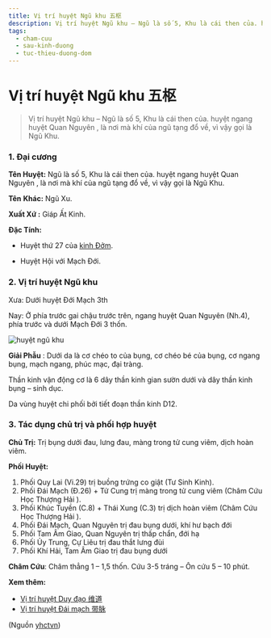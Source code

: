 ```yaml
---
title: Vị trí huyệt Ngũ khu 五枢
description: Vị trí huyệt Ngũ khu – Ngũ là số 5, Khu là cái then của. huyệt ngang huyệt Quan Nguyên , là nơi mà khí của ngũ tạng đổ về, vì vậy gọi là Ngũ Khu.
tags:
  - cham-cuu
  - sau-kinh-duong
  - tuc-thieu-duong-dom
---
```


# Vị trí huyệt Ngũ khu 五枢 

> Vị trí huyệt Ngũ khu – Ngũ là số 5, Khu là cái then của. huyệt ngang huyệt Quan Nguyên , là nơi mà khí của ngũ tạng đổ về, vì vậy gọi là Ngũ Khu.

### 1. Đại cương

**Tên Huyệt:** Ngũ là số 5, Khu là cái then của. huyệt ngang huyệt Quan Nguyên , là nơi mà khí của ngũ tạng đổ về, vì vậy gọi là Ngũ Khu.

**Tên** **Khác:** Ngũ Xu.

**Xuất Xứ :** Giáp Ất Kinh.

**Đặc Tính:**

+ Huyệt thứ 27 của [kinh Đởm](/yhctvn/kinh-tuc-thieu-duong-dom).

+ Huyệt Hội với Mạch Đới.

### 2. Vị trí huyệt Ngũ khu

Xưa: Dưới huyệt Đới Mạch 3th

Nay: Ở phía trước gai chậu trước trên, ngang huyệt Quan Nguyên (Nh.4), phía trước và dưới Mạch Đới 3 thốn.

![huyệt ngũ khu](/imgs/yhctvn/huyet-ngu-khu-300x168.jpg)

**Giải Phẫu** : Dưới da là cơ chéo to của bụng, cơ chéo bé của bụng, cơ ngang bụng, mạch ngang, phúc mạc, đại tràng.

Thần kinh vận động cơ là 6 dây thần kinh gian sườn dưới và dây thần kinh bụng – sinh dục.

Da vùng huyệt chi phối bởi tiết đoạn thần kinh D12.

### 3. Tác dụng chủ trị và phối hợp huyệt

**Chủ Trị:** Trị bụng dưới đau, lưng đau, màng trong tử cung viêm, dịch hoàn viêm.

**Phối Huyệt:**

1. Phối Quy Lai (Vi.29) trị buồng trứng co giật (Tư Sinh Kinh).
2. Phối Đái Mạch (Đ.26) + Tử Cung trị màng trong tử cung viêm (Châm Cứu Học Thượng Hải ).
3. Phối Khúc Tuyền (C.8) + Thái Xung (C.3) trị dịch hoàn viêm (Châm Cứu Học Thượng Hải ).
4. Phối Đái Mạch, Quan Nguyên trị đau bụng dưới, khí hư bạch đới
5. Phối Tam Âm Giao, Quan Nguyên trị thấp chẩn, đới hạ
6. Phối Ủy Trung, Cự Liêu trị đau thắt lưng đùi
7. Phối Khí Hải, Tam Âm Giao trị đau bụng dưới

**Châm Cứu**: Châm thẳng 1 – 1,5 thốn. Cứu 3-5 tráng – Ôn cứu 5 – 10 phút.

**Xem thêm:**

* [Vị trí huyệt Duy đạo 维道](/yhctvn/vi-tri-huyet-duy-dao-%e7%bb%b4%e9%81%93)
* [Vị trí huyệt Đái mạch 带脉](/yhctvn/vi-tri-huyet-dai-mach-%e5%b8%a6%e8%84%89)

(Nguồn <a href="https://yhctvn.com/vi-tri-huyet-ngu-khu-五枢/" target="_blank">yhctvn</a>)
